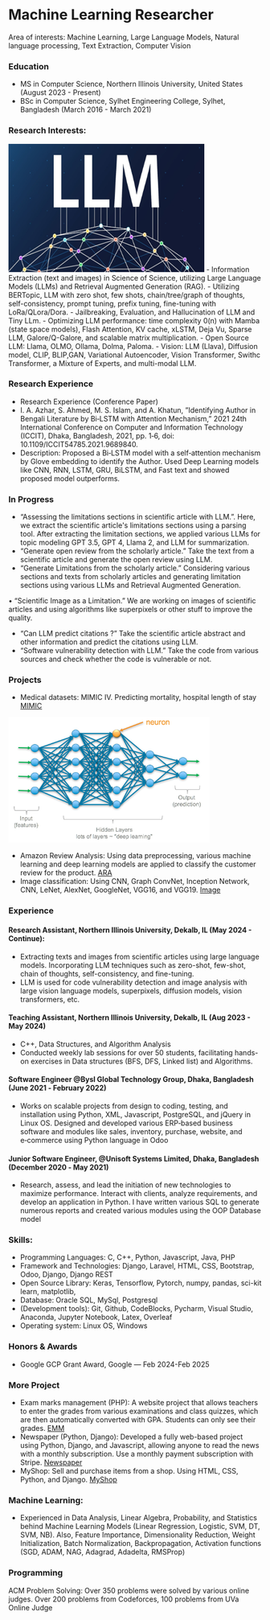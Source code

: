 # Machine Learning Researcher
Area of interests: Machine Learning, Large Language Models, Natural language processing, Text Extraction, Computer Vision


### Education
- MS in Computer Science, Northern Illinois University, United States (August 2023 - Present)
- BSc in Computer Science, Sylhet Engineering College, Sylhet, Bangladesh (March 2016 - March 2021)

### Research Interests:
<img src="LLM.jpg" alt="Logo" width="390" height="255"> 
- Information Extraction (text and images) in Science of Science, utilizing Large Language Models (LLMs) and Retrieval Augmented Generation (RAG).
- Utilizing BERTopic, LLM with zero shot, few shots, chain/tree/graph of thoughts, self-consistency, prompt tuning, prefix tuning, fine-tuning with LoRa/QLora/Dora. 
- Jailbreaking, Evaluation, and Hallucination of LLM and Tiny LLm. 
- Optimizing LLM performance: time complexity 0(n) with Mamba (state space models), Flash Attention, KV cache, xLSTM, Deja Vu, Sparse LLM, Galore/Q-Galore, and scalable matrix multiplication.
- Open Source LLM: Llama, OLMO, Ollama, Dolma, Paloma.
- Vision: LLM (Llava), Diffusion model, CLIP, BLIP,GAN, Variational Autoencoder, Vision Transformer, Swithc Transformer, a Mixture of Experts, and multi-modal LLM.   

### Research Experience
- Research Experience (Conference Paper)
- I. A. Azhar, S. Ahmed, M. S. Islam, and A. Khatun, ”Identifying Author in Bengali Literature by Bi‑LSTM with Attention Mechanism,”
  2021 24th International Conference on Computer and Information Technology (ICCIT), Dhaka, Bangladesh, 2021,
  pp. 1‑6, doi: 10.1109/ICCIT54785.2021.9689840.
- Description: Proposed a Bi‑LSTM model with a self‑attention mechanism by Glove embedding to identify the Author. Used Deep Learning models like CNN, RNN, LSTM, GRU, BiLSTM, and Fast text and showed
   proposed model outperforms.
  
### In Progress
- “Assessing the limitations sections in scientific article with LLM.”. Here, we extract the scientific article's limitations sections using a parsing tool. After extracting the limitation sections, we applied various LLMs for topic modeling GPT 3.5, GPT 4, Llama 2, and LLM for summarization.
- “Generate open review from the scholarly article.” Take the text from a scientific article and generate the open review using LLM.
- “Generate Limitations from the scholarly article.” Considering various sections and texts from scholarly articles and generating limitation sections using various LLMs and Retrieval Augmented Generation.
<!-- - “Design a scientific paper architecture/flowcharts from texts with LLM.” Take images with captions from scientific articles and train a vision language multimodal LLM. Then, take the caption and generate the flowcharts or architecture of the research paper. -->
• “Scientific Image as a Limitation.” We are working on images of scientific articles and using algorithms like
superpixels or other stuff to improve the quality.
- “Can LLM predict citations ?” Take the scientific article abstract and other information and predict the
citations using LLM.
- “Software vulnerability detection with LLM.” Take the code from various sources and check whether the code is
vulnerable or not.
<!-- “Instagram image captioning”. Take the images from Instagram, generate the caption using a vision transformer, and check the original caption as a ground truth. -->


### Projects
- Medical datasets: MIMIC IV. Predicting mortality, hospital length of stay [MIMIC](https://github.com/IbrahimAlAzhar/Work-on-Medical-data-MIMIC-IV-)
<img src="DL.png" alt="Logo" width="400" height="250"> 

- Amazon Review Analysis: Using data preprocessing, various machine learning
and deep learning models are applied to classify the customer review for the product. [ARA](https://github.com/IbrahimAlAzhar/Amazon_Review_Analysis_ML/)
- Image classification: Using CNN, Graph ConvNet, Inception Network, CNN, LeNet, AlexNet, GoogleNet, VGG16, and VGG19. [Image](https://github.com/IbrahimAlAzhar/MachineLearningWorks%7D%7Bhttps://github/Machine-Learning-works)
<!-- Classification on IMDB, MNIST, Iris dataset: Used several Machine learning models such as KNN, Naive Bayes, Linear Regression, Decision Tree, Ensemble Learning, and various deep learning models like CNN, RNN, GRU, -->
<!-- and BiLSTM classify. Online Newspaper: It is a web‑based project using Python, Django, and Javascript, and anyone can read news with a monthly subscription. Apply CNN, LeNet, AlexNet, GoogleNet, ResNet, VGG16, and -->
<!-- VGG19 models as well as transfer learning model on image data -->



### Experience
#### Research Assistant, Northern Illinois University, Dekalb, IL (May 2024 - Continue):
- Extracting texts and images from scientific articles using large language models. Incorporating LLM techniques
such as zero-shot, few-shot, chain of thoughts, self-consistency, and fine-tuning.
- LLM is used for code vulnerability detection and image analysis with large vision language models, superpixels, diffusion models, vision transformers, etc.

#### Teaching Assistant, Northern Illinois University, Dekalb, IL (Aug 2023 - May 2024)
- C++, Data Structures, and Algorithm Analysis
- Conducted weekly lab sessions for over 50 students, facilitating hands-on exercises in Data structures (BFS, DFS, Linked list) and Algorithms.

#### Software Engineer @Bysl Global Technology Group, Dhaka, Bangladesh (June 2021 ‑ February 2022)
 - Works on scalable projects from design to coding, testing, and installation using Python, XML, Javascript, PostgreSQL, and
jQuery in Linux OS. Designed and developed various ERP‑based business software and modules like sales, inventory,
purchase, website, and e‑commerce using Python language in Odoo

#### Junior Software Engineer, @Unisoft Systems Limited, Dhaka, Bangladesh (December 2020 ‑ May 2021)
- Research, assess, and lead the initiation of new technologies to maximize performance. Interact with clients, analyze
requirements, and develop an application in Python. I have written various SQL to generate numerous reports and created
various modules using the OOP Database model

### Skills: 
- Programming Languages: C, C++, Python, Javascript, Java, PHP
- Framework and Technologies: Django, Laravel, HTML, CSS, Bootstrap, Odoo, Django, Django REST 
- Open Source Library: Keras, Tensorflow, Pytorch, numpy, pandas, sci-kit learn, matplotlib,
- Database: Oracle SQL, MySql, Postgresql
- (Development tools): Git, Github, CodeBlocks, Pycharm, Visual Studio, Anaconda, Jupyter Notebook, Latex, Overleaf
- Operating system: Linux OS, Windows

### Honors & Awards
- Google GCP Grant Award, Google — Feb 2024-Feb 2025

### More Project
<!-- - Music store website (Python, Django, Javascript): Visitors who pay a fee can access, listen, share, and download the music on the website of a music store.[Music](https://github.com/IbrahimAlAzhar/MusicStoreWebsite) -->
- Exam marks management (PHP): A website project that allows teachers to enter the grades from various examinations and class quizzes,
which are then automatically converted with GPA. Students can only see their grades. [EMM](https://github.com/IbrahimAlAzhar/ExamMarksManagement)
- Newspaper (Python, Django): Developed a fully web-based project using Python, Django, and Javascript, allowing anyone to read the news with a monthly
subscription. Use a monthly payment subscription with Stripe.  [Newspaper](https://github.com/IbrahimAlAzhar/NewsPaper)
- MyShop: Sell and purchase items from a shop. Using HTML, CSS, Python, and Django. [MyShop](https://github.com/IbrahimAlAzhar/Myshop)
 

### Machine Learning:
- Experienced in Data Analysis, Linear Algebra, Probability, and Statistics behind Machine Learning Models (Linear Regression, Logistic, SVM, DT, SVM, NB). Also, Feature Importance, Dimensionality Reduction, Weight Initialization, Batch Normalization, Backpropagation, Activation functions (SGD, ADAM, NAG, Adagrad, Adadelta, RMSProp) 

### Programming
ACM Problem Solving: Over 350 problems were solved by various online judges. Over 200 problems from Codeforces,
100 problems from UVa Online Judge
